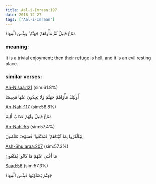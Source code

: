 ```yaml
---
title: Aal-i-Imraan:197
date: 2018-12-27
tags: ["Aal-i-Imraan"]
---
```

مَتَاعٌ قَلِيلٌ ثُمَّ مَأْوَاهُمْ جَهَنَّمُ ۚ وَبِئْسَ الْمِهَادُ
### meaning: 
It is a trivial enjoyment; then their refuge is hell, and it is an evil resting place.
### similar verses: 

[An-Nisaa:121](/4/121) (sim:61.8%)

أُولَٰئِكَ مَأْوَاهُمْ جَهَنَّمُ وَلَا يَجِدُونَ عَنْهَا مَحِيصًا

[An-Nahl:117](/16/117) (sim:58.8%)

مَتَاعٌ قَلِيلٌ وَلَهُمْ عَذَابٌ أَلِيمٌ

[An-Nahl:55](/16/55) (sim:57.4%)

لِيَكْفُرُوا بِمَا آتَيْنَاهُمْ ۚ فَتَمَتَّعُوا ۖ فَسَوْفَ تَعْلَمُونَ

[Ash-Shu'araa:207](/26/207) (sim:57.3%)

مَا أَغْنَىٰ عَنْهُمْ مَا كَانُوا يُمَتَّعُونَ

[Saad:56](/38/56) (sim:57.3%)

جَهَنَّمَ يَصْلَوْنَهَا فَبِئْسَ الْمِهَادُ
